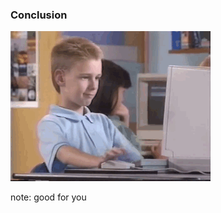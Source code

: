 ###  Conclusion <!-- .element: class="section-title" -->

![it's good](resources/good-for-you.gif)

note:
    good for you

